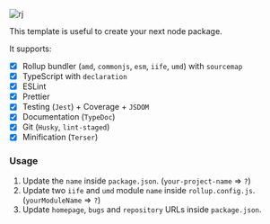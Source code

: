 ![rj](https://user-images.githubusercontent.com/8418700/142705105-4532be3d-fdc8-47e7-add2-2c9576214a23.jpg)

This template is useful to create your next node package.

It supports:

- [x] Rollup bundler (`amd`, `commonjs`, `esm`, `iife`, `umd`) with `sourcemap`
- [x] TypeScript with `declaration`
- [x] ESLint
- [x] Prettier
- [x] Testing (`Jest`) + Coverage + `JSDOM`
- [x] Documentation (`TypeDoc`)
- [x] Git (`Husky`, `lint-staged`)
- [x] Minification (`Terser`)

### Usage

1. Update the `name` inside `package.json`. (`your-project-name` => `?`)
2. Update two `iife` and `umd` module `name` inside `rollup.config.js`. (`yourModuleName` => `?`)
3. Update `homepage`, `bugs` and `repository` URLs inside `package.json`.
